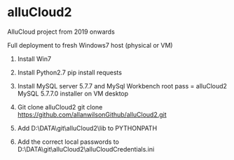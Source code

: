 # alluCloud2
AlluCloud project from 2019 onwards

Full deployment to fresh Windows7 host (physical or VM)
1. Install Win7
2. Install Python2.7
pip install requests

3. Install MySQL server 5.7.7 and MySql Workbench
	root pass = alluCloud2
	MySQL 5.7.7.0 installer on VM desktop
4. Git clone alluCloud2
	git clone https://github.com/allanwilsonGithub/alluCloud2.git

6. Add D:\DATA\git\alluCloud2\lib to PYTHONPATH

7. Add the correct local passwords to D:\DATA\git\alluCloud2\alluCloudCredentials.ini